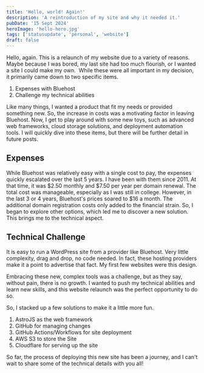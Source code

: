 ```yaml
---
title: 'Hello, world! Again!'
description: 'A reintroduction of my site and why it needed it.'
pubDate: '15 Sept 2024'
heroImage: 'hello-hero.jpg'
tags: ['statusupdate', 'personal', 'website']
draft: false
---
```


Hello, again. This is a relaunch of my website due to a variety of reasons. Maybe because I was bored, my last site had too much flourish, or I wanted a site I could make my own.  While these were all important in my decision, it primarily came down to two specific items.

1. Expenses with Bluehost
2. Challenge my technical abilities

Like many things, I wanted a product that fit my needs or provided something new. So, the increase in costs was a motivating factor in leaving Bluehost. Now, I get to play around with some new toys, such as advanced web frameworks, cloud storage solutions, and deployment automation tools. I will quickly dive into these items, but there will be further detail in future posts. 

## Expenses

While Bluehost was relatively easy with a single cost to pay, the expenses quickly escalated over the last 5 years. I have been with them since 2011. At that time, it was $2.50 monthly and $7.50 per year per domain renewal. The total cost was manageable, especially as I was still in college. However, in the last 3 or 4 years, Bluehost's prices soared to $16 a month. The additional domain registration costs only added to the financial strain. So, I began to explore other options, which led me to discover a new solution. This brings me to the technical aspect.

## Technical Challenge

It is easy to run a WordPress site from a provider like Bluehost. Very little complexity, drag and drop, no code needed. In fact, these hosting providers make it a point to advertise that fact. My first few websites were this design.

Embracing these new, complex tools was a challenge, but as they say, without pain, there is no growth. I wanted to push my technical abilities and learn new skills, and this website relaunch was the perfect opportunity to do so.

So, I stacked up a few solutions to make it a little more fun.

1. AstroJS as the web framework
2. GitHub for managing changes
3. GitHub Actions/Workflows for site deployment
4. AWS S3 to store the Site
5. Cloudflare for serving up the site

So far, the process of deploying this new site has been a journey, and I can't wait to share some of the technical details with you all!